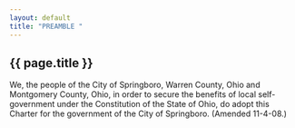 ```yaml
---
layout: default 
title: "PREAMBLE "
---
```


{{ page.title }}
----------------

We, the people of the City of Springboro, Warren County, Ohio and
Montgomery County, Ohio, in order to secure the benefits of local
self-government under the Constitution of the State of Ohio, do adopt
this Charter for the government of the City of Springboro. (Amended
11-4-08.)
